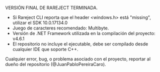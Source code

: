 VERSIÓN FINAL DE RAREJECT TERMINADA.

- Si Rareject CLI reporta que el header <windows.h> está "missing", utilizar el SDK 10.0.17134.0
- Juego de caracteres recomendado: Multibyte.
- Versión de .NET Framework utilizada en la compilación del proyecto: v4.6.1
- El repositorio no incluye el ejecutable, debe ser compilado desde cualquier IDE que soporte C++.

Cualquier error, bug, o problema asociado con el proyecto, reportar al dueño del repositorio (@JuanPabloPereiraCaro).

